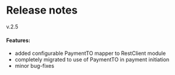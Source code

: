 # Release notes
v.2.5
#### Features:
* added configurable PaymentTO mapper to RestClient module
* completely migrated to use of PaymentTO in payment initiation
* minor bug-fixes
